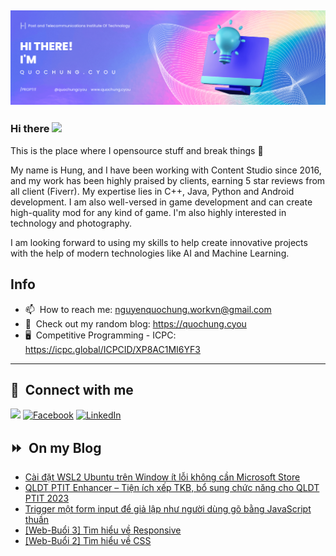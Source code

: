<img src="header.png"></img>
---
### Hi there <a href="https://www.quochung.cyou/"><img src="https://media.giphy.com/media/hvRJCLFzcasrR4ia7z/giphy.gif" width="5%"></a>
This is the place where I opensource stuff and break things :rofl: 

My name is Hung, and I have been working with Content Studio since 2016, and my work has been highly praised by clients, earning 5 star reviews from all client (Fiverr). My expertise lies in C++, Java, Python and Android development. I am also well-versed in game development and can create high-quality mod for any kind of game. I'm also highly interested in technology and photography.

I am looking forward to using my skills to help create innovative projects with the help of modern technologies like AI and Machine Learning.


## Info
- 📫 &nbsp;How to reach me: nguyenquochung.workvn@gmail.com
- 🔗 &nbsp;Check out my random blog: https://quochung.cyou
- 🖥️ &nbsp;Competitive Programming - ICPC: https://icpc.global/ICPCID/XP8AC1MI6YF3
---

## 🔗 &nbsp;**Connect with me**


<a href="mailto:nguyenquochung.workvn@gmail.com"><img src="https://img.shields.io/badge/e‑mail-D14836.svg?style=for-the-badge&logo=GMail&logoColor=white"/></a>
[![Facebook](https://img.shields.io/badge/Facebook-1877F2?style=for-the-badge&logo=facebook&logoColor=white)](https://facebook.com/quochung.cyou) 
[![LinkedIn](https://img.shields.io/badge/LinkedIn-0077B5?style=for-the-badge&logo=linkedin&logoColor=white)](https://linkedin.com/in/quochungcyou) 


## ⏩ &nbsp;On my Blog
<!-- BLOG-POST-LIST:START -->
- [Cài đặt WSL2 Ubuntu trên Window ít lỗi không cần Microsoft Store](https://quochung.cyou/cai-dat-wsl2-ubuntu-tren-window-it-loi-khong-can-microsoft-store/)
- [QLDT PTIT Enhancer – Tiện ích xếp TKB, bổ sung chức năng cho QLDT PTIT 2023](https://quochung.cyou/qldt-ptit-tool-xep-tkb-cho-qldt-ptit-2023/)
- [Trigger một form input để giả lập như người dùng gõ bằng JavaScript thuần](https://quochung.cyou/trigger-mot-form-input-de-gia-lap-nhu-nguoi-dung-go-bang-javascript-thuan/)
- [[Web-Buổi 3] Tìm hiểu về Responsive](https://quochung.cyou/web-buoi-3-tim-hieu-ve-responsive/)
- [[Web-Buổi 2] Tìm hiểu về CSS](https://quochung.cyou/web-buoi-2-tim-hieu-ve-css/)
<!-- BLOG-POST-LIST:END -->


